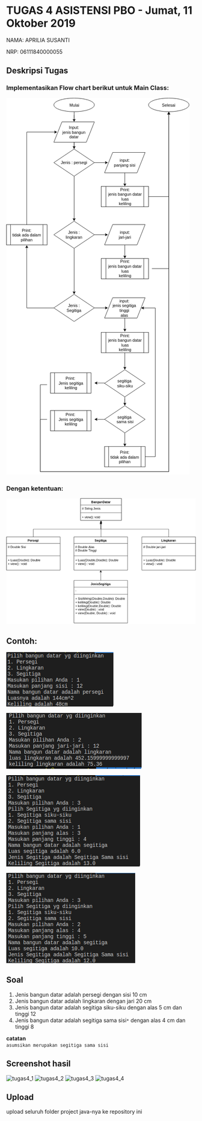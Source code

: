 # TUGAS 4 ASISTENSI PBO - Jumat, 11 Oktober 2019


NAMA: APRILIA SUSANTI

NRP: 06111840000055

## Deskripsi Tugas


### Implementasikan Flow chart berikut untuk Main Class:
![](img/flow.png)

### Dengan ketentuan:
![](img/UML.png)

## Contoh:
![](img/con1.png)

![](img/con2.png)

![](img/con3a.png)

![](img/con3b.png)

## Soal

1. Jenis bangun datar adalah persegi dengan sisi 10 cm
2. Jenis bangun datar adalah lingkaran dengan jari 20 cm
3. Jenis bangun datar adalah segitiga siku-siku dengan alas 5 cm dan tinggi 12
4. Jenis bangun datar adalah segitiga sama sisi```*``` dengan alas 4 cm dan tinggi 8

**catatan** \
 ```asumsikan merupakan segitiga sama sisi```
## Screenshot hasil

![tugas4_1](https://user-images.githubusercontent.com/55954995/67027281-792b0780-f133-11e9-8598-4e621f143248.JPG)
![tugas4_2](https://user-images.githubusercontent.com/55954995/67027283-79c39e00-f133-11e9-92a8-1c9d4a423ca3.JPG)
![tugas4_3](https://user-images.githubusercontent.com/55954995/67027284-79c39e00-f133-11e9-82ea-7ffee505ba6e.JPG)
![tugas4_4](https://user-images.githubusercontent.com/55954995/67027285-79c39e00-f133-11e9-83b3-5cc1e731c459.JPG)

## Upload
upload seluruh folder project java-nya ke repository ini
